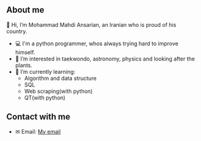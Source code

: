 ## About me
👋 Hi, I’m Mohammad Mahdi Ansarian, an Iranian who is proud of his country.
- 💻 I'm a python programmer, whos always trying hard to improve himself.
- 👀 I’m interested in taekwondo, astronomy, physics and looking after the plants.
- 🌱 I’m currently learning:
    - Algorithm and data structure
    - SQL
    - Web scraping(with python)
    - QT(with python)
 
## Contact with me
- ✉ Email: [My email](ansarian.mohammad.mahdi@gmail.com)

<!---
mm-ansarian/mm-ansarian is a ✨ special ✨ repository because its `README.md` (this file) appears on your GitHub profile.
You can click the Preview link to take a look at your changes.
--->
